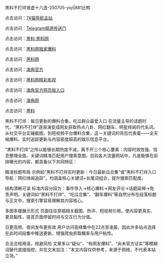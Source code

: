 黑料不打烊肾虚十八连-250705-yiyi|881比鸭

点击访问：<a href="https://74mao.com/">74猫导航主站</a>

点击访问：<a href="https://74mao.com/">Telegram频道传送门</a>

点击访问：<a href="https://heiliaolvzlu3.pages.dev">黑料·黑料网</a>

点击访问：<a href="https://heiliaoyvnrda.pages.dev">黑料网独家爆料</a>

点击访问：<a href="https://ert-6he.pages.dev/">黑料网</a>

点击访问：<a href="https://sdfsh.pages.dev/">海角官方</a>

点击访问：<a href="https://sdbsd.pages.dev/">黑料网精彩影视</a>

点击访问：<a href="https://gdas.pages.dev/">海角官方网页版入口</a>

点击访问：<a href="https://qfwfg.pages.dev/">海角网</a>

点击访问：<a href="https://qfwfg.pages.dev/">黑料</a>

黑料不打烊：每日更新的爆料合集，吃瓜群众最爱入口
在流量主导的话题时代，“黑料不打烊”逐渐演变成网友获取热点八卦、网红翻车、明星绯闻的代名词。从社交平台实锤截图，到短视频平台爆料合集，这一关键词的背后代表着——全天候爆料、实时追踪更新与内容密度超高的娱乐信息平台。

“黑料不打烊”之所以能够长期热度不减，离不开三个核心要素：内容时效性强、信息整理全面、关键词精准匹配用户搜索意图。目前各大流量网站中，凡是能够在前排曝光的内容，都具备以下共同特征：

精准标题布局
示例如“黑料不打烊实时更新｜今日最新瓜合集”或“黑料不打烊入口导航｜网红绯闻追踪”，均涵盖核心关键词+长尾词组合，提升搜索匹配度。

结构清晰可读
标准内容分段为：事件导入→核心爆料→网友评论→话题延伸→免责声明。关键词如“黑料不打烊”、“吃瓜合集”、“翻车爆料”等自然分布在段落标题与正文中，搜索引擎容易理解其内容核心。

多图多媒展示形式
页面往往穿插相关截图、热评、短视频引用，使内容更真实、更具黏性，提高页面停留时间与交互行为分值。

日更高频、夜间发布更有效
用户访问高峰集中在22点至凌晨，因此许多站点选择在此时间段集中推送更新，增强爬虫抓取概率与用户粘性。

合法合规用语，规避风险
文章多以“疑似”、“有网友爆料”、“尚未官方证实”等模糊词替代直接指控，并在文末加注：“本文内容仅供参考，来源于网络，不代表本站立场。”
